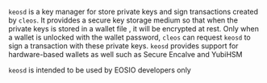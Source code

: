 `keosd` is a key manager for store private keys and sign transactions created by `cleos`. It providdes a secure key storage medium so that when the private keys is stored in a wallet file , it will be encrypted at rest. Only when a wallet is unlocked with the wallet password, `cleos` can request `keosd` to sign a transaction with these private keys. `keosd` provides support for hardware-based wallets as well such as Secure Encalve and YubiHSM

`keosd` is intended to be used by EOSIO developers only